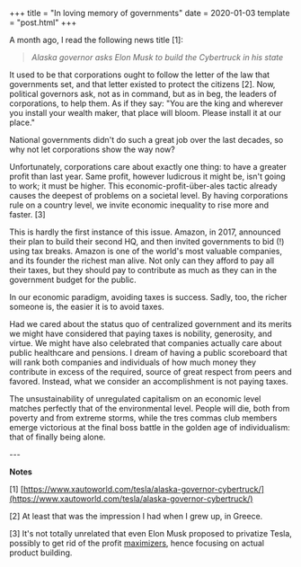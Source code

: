 +++
title = "In loving memory of governments"
date = 2020-01-03
template = "post.html"
+++

A month ago, I read the following news title [1]:

> *Alaska governor asks Elon Musk to build the Cybertruck in his state*

It used to be that corporations ought to follow the letter of the law that governments set, and that letter existed to protect the citizens [2]. Now, political governors ask, not as in command, but as in beg, the leaders of corporations, to help them. As if they say: "You are the king and wherever you install your wealth maker, that place will bloom. Please install it at our place."

National governments didn't do such a great job over the last decades, so why not let corporations show the way now?

Unfortunately, corporations care about exactly one thing: to have a greater profit than last year. Same profit, however ludicrous it might be, isn't going to work; it must be higher. This economic-profit-über-ales tactic already causes the deepest of problems on a societal level. By having corporations rule on a country level, we invite economic inequality to rise more and faster. [3]

This is hardly the first instance of this issue. Amazon, in 2017, announced their plan to build their second HQ, and then invited governments to bid (!) using tax breaks. Amazon is one of the world's most valuable companies, and its founder the richest man alive. Not only can they afford to pay all their taxes, but they should pay to contribute as much as they can in the government budget for the public.

In our economic paradigm, avoiding taxes is success. Sadly, too, the richer someone is, the easier it is to avoid taxes.

Had we cared about the status quo of centralized government and its merits we might have considered that paying taxes is nobility, generosity, and virtue. We might have also celebrated that companies actually care about public healthcare and pensions. I dream of having a public scoreboard that will rank both companies and individuals of how much money they contribute in excess of the required, source of great respect from peers and favored. Instead, what we consider an accomplishment is not paying taxes.

The unsustainability of unregulated capitalism on an economic level matches perfectly that of the environmental level. People will die, both from poverty and from extreme storms, while the tres commas club members emerge victorious at the final boss battle in the golden age of individualism: that of finally being alone.

\---

**Notes**

[1] [https://www.xautoworld.com/tesla/alaska-governor-cybertruck/](https://www.xautoworld.com/tesla/alaska-governor-cybertruck/)

[2] At least that was the impression I had when I grew up, in Greece.

[3] It's not totally unrelated that even Elon Musk proposed to privatize Tesla, possibly to get rid of the profit [maximizers](https://en.wikipedia.org/wiki/Instrumental_convergence#Paperclip_maximizer), hence focusing on actual product building.
